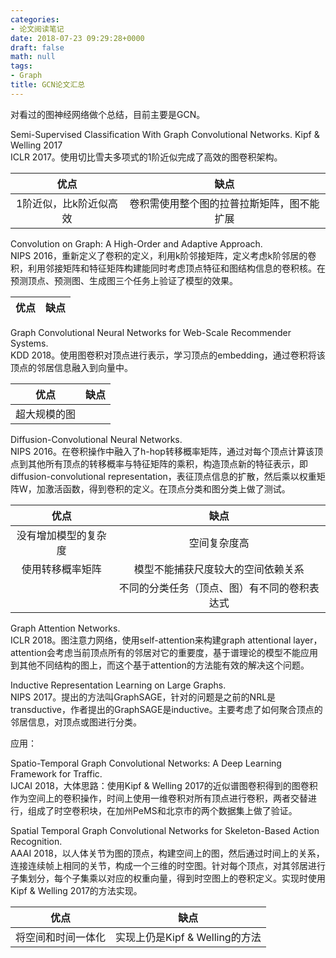 ```yaml
---
categories:
- 论文阅读笔记
date: 2018-07-23 09:29:28+0000
draft: false
math: null
tags:
- Graph
title: GCN论文汇总
---
```

对看过的图神经网络做个总结，目前主要是GCN。
<!--more-->

Semi-Supervised Classification With Graph Convolutional Networks. Kipf & Welling 2017  
ICLR 2017。使用切比雪夫多项式的1阶近似完成了高效的图卷积架构。

优点|缺点
:-:|:-:
1阶近似，比k阶近似高效|卷积需使用整个图的拉普拉斯矩阵，图不能扩展

Convolution on Graph: A High-Order and Adaptive Approach.  
NIPS 2016，重新定义了卷积的定义，利用k阶邻接矩阵，定义考虑k阶邻居的卷积，利用邻接矩阵和特征矩阵构建能同时考虑顶点特征和图结构信息的卷积核。在预测顶点、预测图、生成图三个任务上验证了模型的效果。

优点|缺点
:-:|:-:


Graph Convolutional Neural Networks for Web-Scale Recommender Systems.  
KDD 2018。使用图卷积对顶点进行表示，学习顶点的embedding，通过卷积将该顶点的邻居信息融入到向量中。

优点|缺点
:-:|:-:
超大规模的图|

Diffusion-Convolutional Neural Networks.  
NIPS 2016。在卷积操作中融入了h-hop转移概率矩阵，通过对每个顶点计算该顶点到其他所有顶点的转移概率与特征矩阵的乘积，构造顶点新的特征表示，即diffusion-convolutional representation，表征顶点信息的扩散，然后乘以权重矩阵W，加激活函数，得到卷积的定义。在顶点分类和图分类上做了测试。

优点|缺点
:-:|:-:
没有增加模型的复杂度|空间复杂度高
使用转移概率矩阵|模型不能捕获尺度较大的空间依赖关系
| |不同的分类任务（顶点、图）有不同的卷积表达式

Graph Attention Networks.  
ICLR 2018。图注意力网络，使用self-attention来构建graph attentional layer，attention会考虑当前顶点所有的邻居对它的重要度，基于谱理论的模型不能应用到其他不同结构的图上，而这个基于attention的方法能有效的解决这个问题。

Inductive Representation Learning on Large Graphs.  
NIPS 2017。提出的方法叫GraphSAGE，针对的问题是之前的NRL是transductive，作者提出的GraphSAGE是inductive。主要考虑了如何聚合顶点的邻居信息，对顶点或图进行分类。

应用：

Spatio-Temporal Graph Convolutional Networks: A Deep Learning Framework for Traffic.  
IJCAI 2018，大体思路：使用Kipf & Welling 2017的近似谱图卷积得到的图卷积作为空间上的卷积操作，时间上使用一维卷积对所有顶点进行卷积，两者交替进行，组成了时空卷积块，在加州PeMS和北京市的两个数据集上做了验证。

Spatial Temporal Graph Convolutional Networks for Skeleton-Based Action Recognition.  
AAAI 2018，以人体关节为图的顶点，构建空间上的图，然后通过时间上的关系，连接连续帧上相同的关节，构成一个三维的时空图。针对每个顶点，对其邻居进行子集划分，每个子集乘以对应的权重向量，得到时空图上的卷积定义。实现时使用Kipf & Welling 2017的方法实现。

优点|缺点
:-:|:-:
将空间和时间一体化|实现上仍是Kipf & Welling的方法
